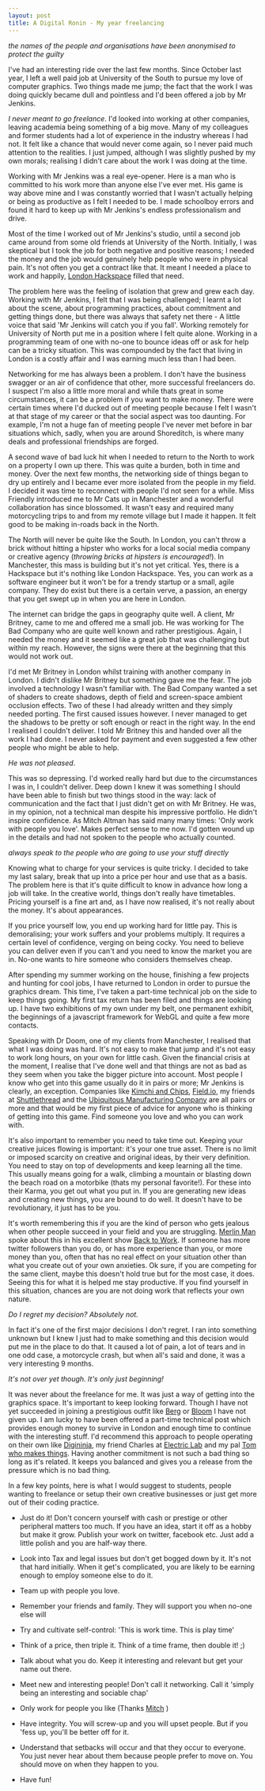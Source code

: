 ```yaml
---
layout: post
title: A Digital Ronin - My year freelancing 
---
```


*the names of the people and organisations have been anonymised to protect the guilty*

I've had an interesting ride over the last few months. Since October last year, I left a well paid job at University of the South to pursue my love of computer graphics. Two things made me jump; the fact that the work I was doing quickly became dull and pointless and I'd been offered a job by Mr Jenkins.

*I never meant to go freelance*. I'd looked into working at other companies, leaving academia being something of a big move. Many of my colleagues and former students had a lot of experience in the industry whereas I had not. It felt like a chance that would never come again, so I never paid much attention to the realities. I just jumped, although I was slightly pushed by my own morals; realising I didn't care about the work I was doing at the time.

Working with Mr Jenkins was a real eye-opener. Here is a man who is committed to his work more than anyone else I've ever met. His game is way above mine and I was constantly worried that I wasn't actually helping or being as productive as I felt I needed to be. I made schoolboy errors and found it hard to keep up with Mr Jenkins's endless professionalism and drive. 

Most of the time I worked out of Mr Jenkins's studio, until a second job came around from some old friends at University of the North. Initially, I was skeptical but I took the job for both negative and positive reasons; I needed the money and the job would genuinely help people who were in physical pain. It's not often you get a contract like that. It meant I needed a place to work and happily, [London Hackspace](http://london.hackspace.org.uk) filled that need. 

The problem here was the feeling of isolation that grew and grew each day. Working with Mr Jenkins, I felt that I was being challenged; I learnt a lot about the scene, about programming practices, about commitment and getting things done, but there was always that safety net there - A little voice that said 'Mr Jenkins will catch you if you fall'. Working remotely for University of North put me in a position where I felt quite alone. Working in a programming team of one with no-one to bounce ideas off or ask for help can be a tricky situation. This was compounded by the fact that living in London is a costly affair and I was earning much less than I had been.

Networking for me has always been a problem. I don't have the business swagger or an air of confidence that other, more successful freelancers do. I suspect I'm also a little more moral and while thats great in some circumstances, it can be a problem if you want to make money. There were certain times where I'd ducked out of meeting people because I felt I wasn't at that stage of my career or that the social aspect was too daunting. For example, I'm not a huge fan of meeting people I've never met before in bar situations which, sadly, when you are around Shoreditch, is where many deals and professional friendships are forged.

A second wave of bad luck hit when I needed to return to the North to work on a property I own up there. This was quite a burden, both in time and money. Over the next few months, the networking side of things began to dry up entirely and I became ever more isolated from the people in my field. I decided it was time to reconnect with people I'd not seen for a while. Miss Friendly introduced me to Mr Cats up in Manchester and a wonderful collaboration has since blossomed. It wasn't easy and required many motorcycling trips to and from my remote village but I made it happen. It felt good to be making in-roads back in the North.

The North will never be quite like the South. In London, you can't throw a brick without hitting a hipster who works for a local social media company or creative agency (*throwing bricks at hipsters is encouraged!*). In Manchester, this mass is building but it's not yet critical. Yes, there is a Hackspace but it's nothing like London Hackspace. Yes, you can work as a software engineer but it won't be for a trendy startup or a small, agile company. They do exist but there is a certain verve, a passion, an energy that you get swept up in when you are here in London. 

The internet can bridge the gaps in geography quite well. A client, Mr Britney, came to me and offered me a small job. He was working for The Bad Company who are quite well known and rather prestigious. Again, I needed the money and it seemed like a great job that was challenging but within my reach. However, the signs were there at the beginning that this would not work out. 

I'd met Mr Britney in London whilst training with another company in London. I didn't dislike Mr Britney but something gave me the fear. The job involved a technology I wasn't familiar with. The Bad Company wanted a set of shaders to create shadows, depth of field and screen-space ambient occlusion effects. Two of these I had already written and they simply needed porting. The first caused issues however. I never managed to get the shadows to be pretty or soft enough or react in the right way. In the end I realised I couldn't deliver. I told Mr Britney this and handed over all the work I had done. I never asked for payment and even suggested a few other people who might be able to help.

*He was not pleased*.

This was so depressing. I'd worked really hard but due to the circumstances I was in, I couldn't deliver. Deep down I knew it was something I should have been able to finish but two things stood in the way: lack of communication and the fact that I just didn't get on with  Mr Britney. He was, in my opinion, not a technical man despite his impressive portfolio. He didn't inspire confidence. As Mitch Altman has said many many times: 'Only work with people you love'. Makes perfect sense to me now. I'd gotten wound up in the details and had not spoken to the people who actually counted. 

*always speak to the people who are going to use your stuff directly*

Knowing what to charge for your services is quite tricky. I decided to take my last salary, break that up into a price per hour and use that as a basis. The problem here is that it's quite difficult to know in advance how long a job will take. In the creative world, things don't really have timetables. Pricing yourself is a fine art and, as I have now realised, it's not really about the money. It's about appearances. 

If you price yourself low, you end up working hard for little pay. This is demoralising; your work suffers and your problems multiply. It requires a certain level of confidence, verging on being cocky. You need to believe you can deliver even if you can't and you need to know the market you are in. No-one wants to hire someone who considers themselves cheap.

After spending my summer working on the house, finishing a few projects and hunting for cool jobs, I have returned to London in order to pursue the graphics dream. This time, I've taken a part-time technical job on the side to keep things going. My first tax return has been filed and things are looking up. I have two exhibitions of my own under my belt, one permanent exhibit, the beginnings of a javascript framework for WebGL and quite a few more contacts. 

Speaking with Dr Doom, one of my clients from Manchester, I realised that what I was doing was hard. It's not easy to make that jump and it's not easy to work long hours, on your own for little cash. Given the financial crisis at the moment, I realise that I've done well and that things are not as bad as they seem when you take the bigger picture into account. Most people I know who get into this game usually do it in pairs or more; Mr Jenkins is clearly, an exception. Companies like [Kimchi and Chips](http://www.kimchiandchips.com/), [Field.io](field.io), my friends at [Shuttlethread](http://shuttlethread.com/) and the [Ubiquitous Manufacturing Company](http://ubiquitous.co.uk/) are all pairs or more and that would be my first piece of advice for anyone who is thinking of getting into this game. Find someone you love and who you can work with.

It's also important to remember you need to take time out. Keeping your creative juices flowing is important: it's your one true asset. There is no limit or imposed scarcity on creative and original ideas, by their very definition. You need to stay on top of developments and keep learning all the time. This usually means going for a walk, climbing a mountain or blasting down the beach road on a motorbike (thats my personal favorite!). For these into their Karma, you get out what you put in. If you are generating new ideas and creating new things, you are bound to do well. It doesn't have to be revolutionary, it just has to be you.

It's worth remembering this if you are the kind of person who gets jealous when other people succeed in your field and you are struggling. [Merlin Man](http://www.merlinmann.com/) spoke about this in his excellent show [Back to Work](http://5by5.tv/b2w). If someone has more twitter followers than you do, or has more experience than you, or more money than you, often that has no real effect on your situation other than what you create out of your own anxieties. Ok sure, if you are competing for the same client, maybe this doesn't hold true but for the most case, it does. Seeing this for what it is helped me stay productive. If you find yourself in this situation, chances are you are not doing work that reflects your own nature.

*Do I regret my decision? Absolutely not.*

In fact it's one of the first major decisions I don't regret. I ran into something unknown but I knew I just had to make something and this decision would put me in the place to do that. It caused a lot of pain, a lot of tears and in one odd case, a motorcycle crash, but when all's said and done, it was a very interesting 9 months. 

*It's not over yet though. It's only just beginning!*

It was never about the freelance for me. It was just a way of getting into the graphics space. It's important to keep looking forward. Though I have not yet succeeded in joining a prestigious outfit like [Berg](http://berglondon.com) or [Bloom](http://bloom.io) I have not given up. I am lucky to have been offered a part-time technical post which provides enough money to survive in London and enough time to continue with the interesting stuff. I'd recommend this approach to people operating on their own like [Digininja](http://www.digininja.org/), my friend Charles at [Electric Lab](http://twitter.com/#!/ElectricLab) and my pal [Tom who makes things](http://www.imakethin.gs). Having another commitment is not such a bad thing so long as it's related. It keeps you balanced and gives you a release from the pressure which is no bad thing.

In a few key points, here is what I would suggest to students, people wanting to freelance or setup their own creative businesses or just get more out of their coding practice.

- Just do it! Don't concern yourself with cash or prestige or other peripheral matters too much. If you have an idea, start it off as a hobby but make it grow. Publish your work on twitter, facebook etc. Just add a little polish and you are half-way there.

- Look into Tax and legal issues but don't get bogged down by it. It's not that hard initially. When it get's complicated, you are likely to be earning enough to employ someone else to do it.

- Team up with people you love.

- Remember your friends and family. They will support you when no-one else will

- Try and cultivate self-control: 'This is work time. This is play time'

- Think of a price, then triple it. Think of a time frame, then double it! ;)

- Talk about what you do. Keep it interesting and relevant but get your name out there.

- Meet new and interesting people! Don't call it networking. Call it 'simply being an interesting and sociable chap'

- Only work for people you like (Thanks [Mitch](http://en.wikipedia.org/wiki/Mitch_Altman) )

- Have integrity. You will screw-up and you will upset people. But if you 'fess up, you'll be better off for it.

- Understand that setbacks will occur and that they occur to everyone. You just never hear about them because people prefer to move on. You should move on when they happen to you.

- Have fun!
